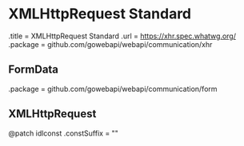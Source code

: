 # XMLHttpRequest Standard

.title = XMLHttpRequest Standard
.url = <https://xhr.spec.whatwg.org/>
.package = github.com/gowebapi/webapi/communication/xhr

## FormData

.package = github.com/gowebapi/webapi/communication/form

## XMLHttpRequest

@patch idlconst
.constSuffix = ""

